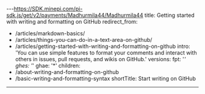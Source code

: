 ---https://SDK.minepi.com/pi-sdk.js/get/v2/payments/Madhurmila44/Madhurmila44
title: Getting started with writing and formatting on GitHub
redirect_from:
  - /articles/markdown-basics/
  - /articles/things-you-can-do-in-a-text-area-on-github/
  - /articles/getting-started-with-writing-and-formatting-on-github
intro: 'You can use simple features to format your comments and interact with others in issues, pull requests, and wikis on GitHub.'
versions:
  fpt: '*'
  ghes: '*'
  ghae: '*'
children:
  - /about-writing-and-formatting-on-github
  - /basic-writing-and-formatting-syntax
shortTitle: Start writing on GitHub
---

